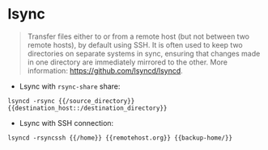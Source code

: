 # lsync

> Transfer files either to or from a remote host (but not between two remote hosts), by default using SSH.
> It is often used to keep two directories on separate systems in sync, ensuring that changes made in one directory are immediately mirrored to the other.
> More information: <https://github.com/lsyncd/lsyncd>.

- Lsync with `rsync-share` share:

`lsyncd -rsync {{/source_directory}} {{destination_host::/destination_directory}}`

- Lsync with SSH connection:

`lsyncd -rsyncssh {{/home}} {{remotehost.org}} {{backup-home/}}`
